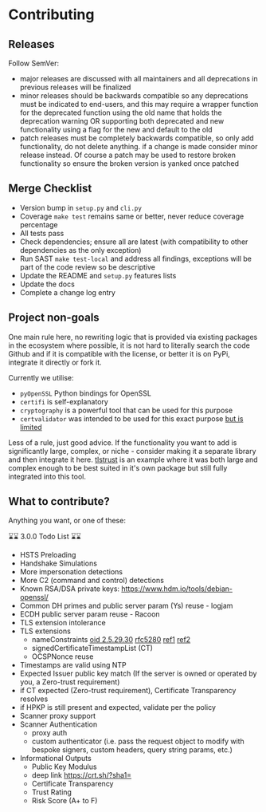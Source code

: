# Contributing

Releases
-----------

Follow SemVer:

- major releases are discussed with all maintainers and all deprecations in previous releases will be finalized
- minor releases should be backwards compatible so any deprecations must be indicated to end-users, and this may require a wrapper function for the deprecated function using the old name that holds the deprecation warning OR supporting both deprecated and new functionality using a flag for the new and default to the old
- patch releases must be completely backwards compatible, so only add functionality, do not delete anything. if a change is made consider minor release instead. Of course a patch may be used to restore broken functionality so ensure the broken version is yanked once patched

Merge Checklist
-----------

- Version bump in `setup.py` and `cli.py`
- Coverage `make test` remains same or better, never reduce coverage percentage
- All tests pass
- Check dependencies; ensure all are latest (with compatibility to other dependencies as the only exception)
- Run SAST `make test-local` and address all findings, exceptions will be part of the code review so be descriptive
- Update the README and `setup.py` features lists
- Update the docs
- Complete a change log entry

Project non-goals
-----------

One main rule here, no rewriting logic that is provided via existing packages in the ecosystem where possible, it is not hard to literally search the code Github and if it is compatible with the license, or better it is on PyPi, integrate it directly or fork it.

Currently we utilise:
- `pyOpenSSL` Python bindings for OpenSSL
- `certifi` is self-explanatory
- `cryptography` is a powerful tool that can be used for this purpose
- `certvalidator` was intended to be used for this exact purpose [but is limited](https://github.com/wbond/certvalidator/issues/36)

Less of a rule, just good advice. If the functionality you want to add is significantly large, complex, or niche - consider making it a separate library and then integrate it here. [tlstrust](https://pypi.org/project/tlstrust/) is an example where it was both large and complex enough to be best suited in it's own package but still fully integrated into this tool.

What to contribute?
-----------

Anything you want, or one of these:

⌛⌛ 3.0.0 Todo List ⌛⌛

- HSTS Preloading
- Handshake Simulations
- More impersonation detections
- More C2 (command and control) detections
- Known RSA/DSA private keys: https://www.hdm.io/tools/debian-openssl/
- Common DH primes and public server param (Ys) reuse - logjam
- ECDH public server param reuse - Racoon
- TLS extension intolerance
- TLS extensions
  - nameConstraints [oid 2.5.29.30](https://www.alvestrand.no/objectid/2.5.29.30.html) [rfc5280](https://datatracker.ietf.org/doc/html/rfc5280#section-4.2.1.10) [ref1](https://netflixtechblog.com/bettertls-c9915cd255c0#8498) [ref2](https://docs.aws.amazon.com/acm-pca/latest/userguide/name_constraints.html)
  - signedCertificateTimestampList (CT)
  - OCSPNonce reuse
- Timestamps are valid using NTP
- Expected Issuer public key match (If the server is owned or operated by you, a Zero-trust requirement)
- if CT expected (Zero-trust requirement), Certificate Transparency resolves
- if HPKP is still present and expected, validate per the policy
- Scanner proxy support
- Scanner Authentication
  - proxy auth
  - custom authenticator (i.e. pass the request object to modify with bespoke signers, custom headers, query string params, etc.)
- Informational Outputs
  - Public Key Modulus
  - deep link https://crt.sh/?sha1=
  - Certificate Transparency
  - Trust Rating
  - Risk Score (A+ to F)

